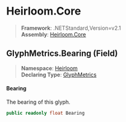 # Heirloom.Core

> **Framework**: .NETStandard,Version=v2.1  
> **Assembly**: [Heirloom.Core][0]

## GlyphMetrics.Bearing (Field)

> **Namespace**: [Heirloom][0]  
> **Declaring Type**: [GlyphMetrics][1]

#### Bearing

The bearing of this glyph.

```cs
public readonly float Bearing
```

[0]: ../../../Heirloom.Core.md
[1]: ../GlyphMetrics.md
